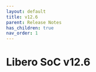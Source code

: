 ```yaml
---
layout: default
title: v12.6
parent: Release Notes
has_children: true
nav_order: 1
---
```



# Libero SoC v12.6
